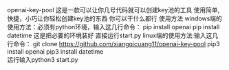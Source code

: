  openai-key-pool
这是一款可以让你几号代码就可以创建key池的工具
使用简单,快捷，小巧让你轻松创建key池的东西
你可以干什么都行
         使用方法
windows端的使用方法：必须有python环境，输入这几行命令：
        pip install openai
        pip install datetime
这是把必要的环境装好
直接运行start.py
linux端的使用方法:输入这几行命令：
        git clone https://github.com/xiangqicuang11/openai-key-pool
        pip3 install openai
        pip3 install datetime        
运行输入python3 start.py


